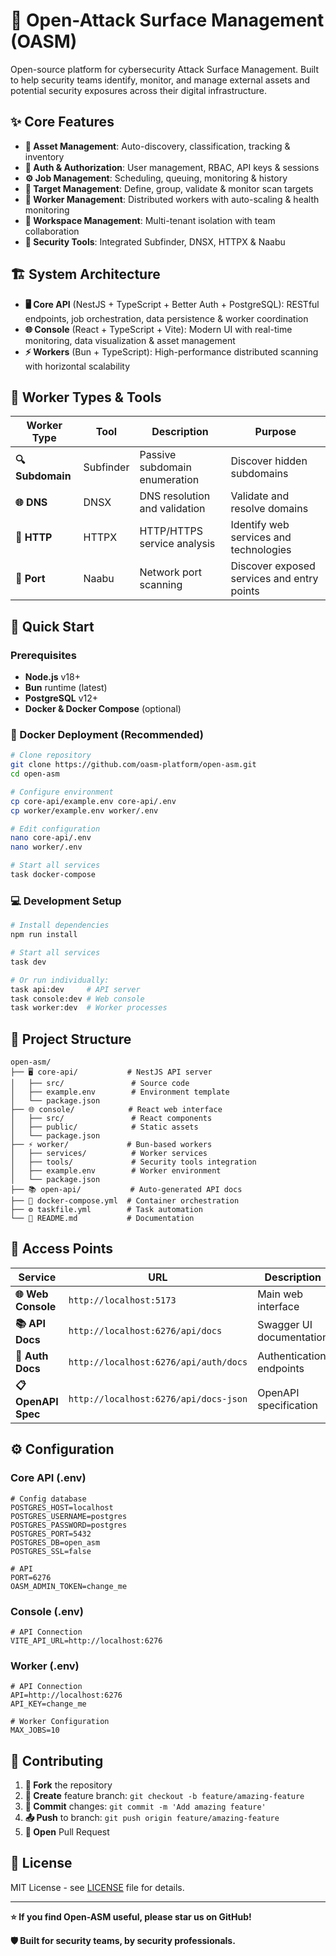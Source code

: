 # 🎯 Open-Attack Surface Management (OASM)

Open-source platform for cybersecurity Attack Surface Management. Built to help security teams identify, monitor, and manage external assets and potential security exposures across their digital infrastructure.

## ✨ Core Features

- **🎯 Asset Management**: Auto-discovery, classification, tracking & inventory
- **👥 Auth & Authorization**: User management, RBAC, API keys & sessions  
- **⚙️ Job Management**: Scheduling, queuing, monitoring & history
- **🎯 Target Management**: Define, group, validate & monitor scan targets
- **🤖 Worker Management**: Distributed workers with auto-scaling & health monitoring
- **🏢 Workspace Management**: Multi-tenant isolation with team collaboration
- **🔧 Security Tools**: Integrated Subfinder, DNSX, HTTPX & Naabu

## 🏗️ System Architecture

- **🖥️ Core API** (NestJS + TypeScript + Better Auth + PostgreSQL): RESTful endpoints, job orchestration, data persistence & worker coordination
- **🌐 Console** (React + TypeScript + Vite): Modern UI with real-time monitoring, data visualization & asset management  
- **⚡ Workers** (Bun + TypeScript): High-performance distributed scanning with horizontal scalability

## 🔧 Worker Types & Tools

| Worker Type | Tool | Description | Purpose |
|-------------|------|-------------|---------|
| **🔍 Subdomain** | Subfinder | Passive subdomain enumeration | Discover hidden subdomains |
| **🌐 DNS** | DNSX | DNS resolution and validation | Validate and resolve domains |
| **🔗 HTTP** | HTTPX | HTTP/HTTPS service analysis | Identify web services and technologies |
| **🔌 Port** | Naabu | Network port scanning | Discover exposed services and entry points |

## 🚀 Quick Start

### Prerequisites
- **Node.js** v18+
- **Bun** runtime (latest)
- **PostgreSQL** v12+
- **Docker & Docker Compose** (optional)

### 🐳 Docker Deployment (Recommended)
```bash
# Clone repository
git clone https://github.com/oasm-platform/open-asm.git
cd open-asm

# Configure environment
cp core-api/example.env core-api/.env
cp worker/example.env worker/.env

# Edit configuration
nano core-api/.env
nano worker/.env

# Start all services
task docker-compose
```

### 💻 Development Setup
```bash
# Install dependencies
npm run install

# Start all services
task dev

# Or run individually:
task api:dev     # API server
task console:dev # Web console
task worker:dev  # Worker processes
```

## 📁 Project Structure
```
open-asm/
├── 🖥️ core-api/           # NestJS API server
│   ├── src/               # Source code
│   ├── example.env        # Environment template
│   └── package.json
├── 🌐 console/            # React web interface
│   ├── src/               # React components
│   ├── public/            # Static assets
│   └── package.json
├── ⚡ worker/             # Bun-based workers
│   ├── services/          # Worker services
│   ├── tools/             # Security tools integration
│   ├── example.env        # Worker environment
│   └── package.json
├── 📚 open-api/           # Auto-generated API docs
├── 🐳 docker-compose.yml  # Container orchestration
├── ⚙️ taskfile.yml        # Task automation
└── 📖 README.md           # Documentation
```

## 🔗 Access Points

| Service | URL | Description |
|---------|-----|-------------|
| **🌐 Web Console** | `http://localhost:5173` | Main web interface |
| **📚 API Docs** | `http://localhost:6276/api/docs` | Swagger UI documentation |
| **🔐 Auth Docs** | `http://localhost:6276/api/auth/docs` | Authentication endpoints |
| **📋 OpenAPI Spec** | `http://localhost:6276/api/docs-json` | OpenAPI specification |

## ⚙️ Configuration

### Core API (.env)
```env
# Config database
POSTGRES_HOST=localhost
POSTGRES_USERNAME=postgres
POSTGRES_PASSWORD=postgres
POSTGRES_PORT=5432
POSTGRES_DB=open_asm
POSTGRES_SSL=false

# API 
PORT=6276
OASM_ADMIN_TOKEN=change_me
```

### Console (.env)
```env
# API Connection
VITE_API_URL=http://localhost:6276
```

### Worker (.env)
```env
# API Connection
API=http://localhost:6276
API_KEY=change_me

# Worker Configuration
MAX_JOBS=10
```

## 🤝 Contributing

1. **🍴 Fork** the repository
2. **🌿 Create** feature branch: `git checkout -b feature/amazing-feature`
3. **💾 Commit** changes: `git commit -m 'Add amazing feature'`
4. **📤 Push** to branch: `git push origin feature/amazing-feature`
5. **🔄 Open** Pull Request


## 📄 License

MIT License - see [LICENSE](LICENSE) file for details.

---

**⭐ If you find Open-ASM useful, please star us on GitHub!**

**🛡️ Built for security teams, by security professionals.**
